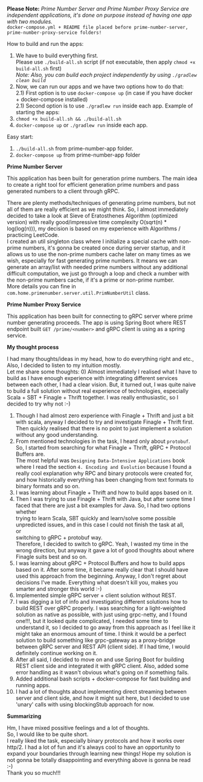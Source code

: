 **Please Note:** *Prime Number Server and Prime Number Proxy Service are independent applications, it's done on purpose instead of having one app with two modules.*   
`docker-compose.yml + README file placed before prime-number-server, prime-number-proxy-service folders!`

How to build and run the apps:
1) We have to build everything first.    
Please use `./build-all.sh` script (if not executable, then apply `chmod +x build-all.sh` first)   
*Note: Also, you can build each project independently by using `./gradlew clean build`*
2) Now, we can run our apps and we have two options how to do that:  
 2.1) First option is to use `docker-compose up` (in case if you have docker + docker-compose installed)  
 2.1) Second option is to use  `./gradlew run` inside each app.
Example of starting the apps:
1) `chmod +x build-all.sh && ./build-all.sh`
2) `docker-compose up` or `./gradlew run` inside each app.

Easy start: 
1) `./build-all.sh` from prime-number-app folder.
2) `docker-compose up` from prime-number-app folder


**Prime Number Server**   

This application has been built for generation prime numbers.
The main idea to create a right tool for efficient generation prime numbers and pass generated numbers to a client through gRPC.   

There are plenty methods/techniques of generating prime numbers, but not all of them are really efficient as we might think.
So, I almost immediately decided to take a look at Sieve of Eratosthenes Algorithm (optimized version) 
with really good/impressive time complexity O(sqrt(n) * log(log(n))), 
my decision is based on my experience with Algorithms / practicing LeetCode.   
I created an util singleton class where I initialize a special cache with non-prime numbers, it's gonna be created once during server startup, 
and it allows us to use the non-prime numbers cache later on many times as we wish, especially for fast generating prime numbers.
It means we can generate an array/list with needed prime numbers without any additional difficult computation, 
we just go through a loop and check a number with the non-prime numbers cache, if it's a prime or non-prime number.  
More details you can fine in `com.home.primenumber.server.util.PrimNumberUtil` class.

**Prime Number Proxy Service**   

This application has been built for connecting to gRPC server where prime number generating proceeds.
The app is using Spring Boot where REST endpoint built `GET /prime/<number>`
and gRPC client is using as a spring service.

**My thought process**   

I had many thoughts/ideas in my head, how to do everything right and etc., Also, I decided to listen to my intuition mostly.   
Let me share some thoughts:
0) Almost immediately I realised what I have to build as I have enough experience with integrating different services between each other, I had a clear vision.
But, it turned out, I was quite naive to build a full solution without real experience of technologies, especially Scala + SBT + Finagle + Thrift together.
I was really enthusiastic, so I decided to try why not :-)   
1) Though I had almost zero experience with Finagle + Thrift and just a bit with scala, anyway I decided to try and investigate Finagle + Thrift first.  
Then quickly realised that there is no point to just implement a solution without any good understanding.
2) From mentioned technologies in the task, I heard only about `protobuf`. So, I started from searching for what Finagle + Thrift, gRPC + Protocol Buffers are.   
The most helpful was `Designing Data-Intensive Applications` book where I read the section `4. Encoding and Evolution`
because I found a really cool explanation why RPC and binary protocols were created for, and how historically everything has been changing from text formats to binary formats and so on.
3) I was learning about Finagle + Thrift and how to build apps based on it.   
4) Then I was trying to use Finagle + Thrift with Java, but after some time I faced that there are just a bit examples for Java. 
So, I had two options whether   
trying to learn Scala, SBT quickly and learn/solve some possible unpredicted issues, and in this case I could not finish the task at all,   
or   
switching to gRPC + protobuf way.   
Therefore, I decided to switch to gRPC. Yeah, I wasted my time in the wrong direction, but anyway it gave a lot of good thoughts about where Finagle suits best and so on.   
5) I was learning about gRPC + Protocol Buffers and how to build apps based on it. After some time, it became really clear that I should have used this approach from the beginning.
Anyway, I don't regret about decisions I've made. Everything what doesn't kill you, makes you smarter and stronger this world :-)   
6) Implemented simple gRPC server + client solution without REST.
7) I was digging a lot of info and investigating different solutions how to build REST over gRPC properly.
I was searching for a light-weighted solution as native as possible, with just using grpc-netty, and I found one!!!, 
but it looked quite complicated, I needed some time to understand it, so I decided to go away from this approach as I feel like it might take an enormous amount of time.
I think it would be a perfect solution to build something like grpc-gateway as a proxy-bridge between gRPC server and REST API (client side).
If I had time, I would definitely continue working on it.
8) After all said, I decided to move on and use Spring Boot for building REST client side and integrated it with gRPC client.
Also, added some error handling as it wasn't obvious what's going on if something fails.
9) Added additional bash scripts + docker-compose for fast building and running apps.
10) I had a lot of thoughts about implementing direct streaming between server and client side, and how it might suit here,
but I decided to use 'unary' calls with using blockingStub approach for now.

**Summarizing**   

Hm, I have mixed possitive feelings and a lot of thoughts.   
So, I would like to be quite short.    
I really liked the task, especially binary protocols and how it works over http/2.
I had a lot of fun and it's always cool to have an opportunity to expand your boundaries through learning new things!
Hope my solution is not gonna be totally disappointing and everything above is gonna be read :-)   
Thank you so much!!!   
